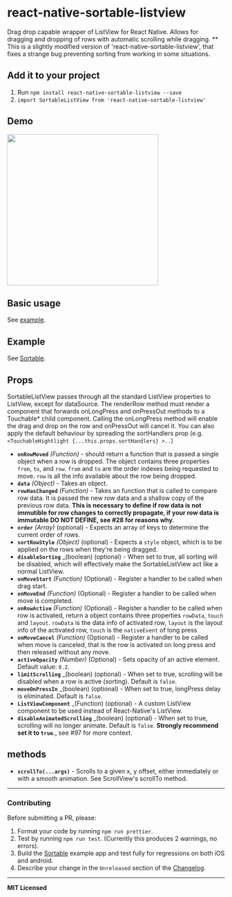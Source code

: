 # react-native-sortable-listview
Drag drop capable wrapper of ListView for React Native. Allows for dragging and dropping of rows with automatic scrolling while dragging.
** This is a slightly modified version of 'react-native-sortable-listview', that fixes a strange bug preventing sorting from working in some situations.

## Add it to your project

1. Run `npm install react-native-sortable-listview --save`
2. `import SortableListView from 'react-native-sortable-listview'`

## Demo

<a href="https://raw.githubusercontent.com/deanmcpherson/react-native-sortable-listview/master/demo.gif"><img src="https://raw.githubusercontent.com/deanmcpherson/react-native-sortable-listview/master/demo.gif" width="350"></a>

## Basic usage

See [example](example.js).

## Example

See [Sortable](Sortable).


## Props

SortableListView passes through all the standard ListView properties to ListView, except for dataSource. The renderRow method must render a component that forwards onLongPress and onPressOut methods to a Touchable* child component.  Calling the onLongPress method will enable the drag and drop on the row and onPressOut will cancel it. You can also apply the default behaviour by spreading the sortHandlers prop (e.g. `<TouchableHightlight {...this.props.sortHandlers} >..`)

 - **`onRowMoved`** _(Function)_ - should return a function that is passed a single object when a row is dropped. The object contains three properties `from`, `to`, and `row`. `from` and `to` are the order indexes being requested to move. `row` is all the info available about the row being dropped.
 - **`data`** _(Object)_ - Takes an object.
 - **`rowHasChanged`** _(Function)_ - Takes an function that is called to compare row data. It is passed the new row data and a shallow copy of the previous row data. **This is necessary to define if row data is not immutible for row changes to correctly propagate, if your row data is immutable DO NOT DEFINE, see #28 for reasons why**.
 - **`order`** _(Array)_  (optional) - Expects an array of keys to determine the current order of rows.
 - **`sortRowStyle`** _(Object)_ (optional) - Expects a `style` object, which is to be applied on the rows when they're being dragged.
 - **`disableSorting`** _(boolean) (optional) - When set to true, all sorting will be disabled, which will effectively make the SortableListView act like a normal ListView.
 - **`onMoveStart`** _(Function)_ (Optional) - Register a handler to be called when drag start.
 - **`onMoveEnd`** _(Function)_ (Optional) - Register a handler to be called when move is completed.
 - **`onRowActive`** _(Function)_ (Optional) - Register a handler to be called when row is activated, return a object contains three properties `rowData`, `touch` and `layout`. `rowData` is the data info of activated row, `layout` is the layout info of the activated row, `touch` is the `nativeEvent` of long press
 - **`onMoveCancel`** _(Function)_ (Optional) - Register a handler to be called when move is canceled, that is the row is activated on long press and then released without any move.
 - **`activeOpacity`** _(Number)_ (Optional) - Sets opacity of an active element. Default value: `0.2`.
 - **`limitScrolling`** _(boolean) (optional) - When set to true, scrolling will be disabled when a row is active (sorting). Default is `false`.
 - **`moveOnPressIn`** _(boolean) (optional) - When set to true, longPress delay is eliminated. Default is `false`.
 - **`ListViewComponent`** _(Function) (optional) - A custom ListView component to be used instead of React-Native's ListView.
 - **`disableAnimatedScrolling`** _(boolean) (optional) - When set to true, scrolling will no longer animate. Default is `false`. **Strongly recommend set it to `true`.**, see #97 for more context.


## methods

- **`scrollTo(...args)`** - Scrolls to a given x, y offset, either immediately or with a smooth animation. See ScrollView's scrollTo method.

---

### Contributing

Before submitting a PR, please:

1. Format your code by running `npm run prettier`.
2. Test by running `npm run test`. (Currently this produces 2 warnings, no errors).
3. Build the [Sortable](Sortable) example app and test fully for regressions on both iOS and android.
4. Describe your change in the `Unreleased` section of the [Changelog](CHANGELOG.md).

---

**MIT Licensed**
